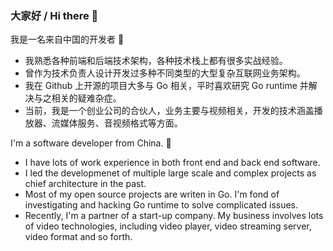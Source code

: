 ### 大家好 / Hi there 👋

我是一名来自中国的开发者 🎉

- 我熟悉各种前端和后端技术架构，各种技术栈上都有很多实战经验。
- 曾作为技术负责人设计开发过多种不同类型的大型复杂互联网业务架构。
- 我在 Github 上开源的项目大多与 Go 相关，平时喜欢研究 Go runtime 并解决与之相关的疑难杂症。
- 当前，我是一个创业公司的合伙人，业务主要与视频相关，开发的技术涵盖播放器、流媒体服务、音视频格式等方面。

I'm a software developer from China. 🎉

- I have lots of work experience in both front end and back end software.
- I led the developmenet of multiple large scale and complex projects as chief architecture in the past.
- Most of my open source projects are writen in Go. I'm fond of investigating and hacking Go runtime to solve complicated issues.
- Recently, I'm a partner of a start-up company. My business involves lots of video technologies, including video player, video streaming server, video format and so forth.
